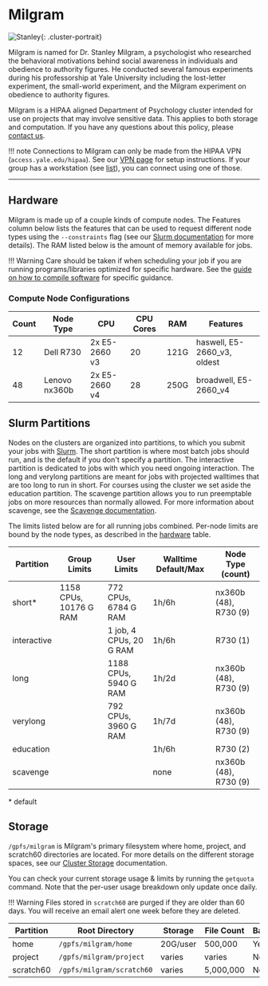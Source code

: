 # Milgram

![Stanley](/img/Stanley-Milgram.jpg){: .cluster-portrait}

Milgram is named for Dr. Stanley Milgram, a psychologist who researched the behavioral motivations behind social awareness in individuals and obedience to authority figures. He conducted several famous experiments during his professorship at Yale University including the lost-letter experiment, the small-world experiment, and the Milgram experiment on obedience to authority figures.

Milgram is a HIPAA aligned Department of Psychology cluster intended for use on projects that may involve sensitive data. This applies to both storage and computation. If you have any questions about this policy, please [contact us](mailto:hpc@yale.edu).

!!! note
    Connections to Milgram can only be made from the HIPAA VPN (`access.yale.edu/hipaa`). See our [VPN page](/clusters-at-yale/access/vpn) for setup instructions. If your group has a workstation (see [list](/clusters-at-yale/clusters/milgram-workstations)), you can connect using one of those.

- - -

## Hardware

Milgram is made up of a couple kinds of compute nodes. The Features column below lists the features that can be used to request different node types using the `--constraints` flag (see our [Slurm documentation](/clusters-at-yale/job-scheduling/resource-requests#features-and-constraints) for more details). The RAM listed below is the amount of memory available for jobs.

!!! Warning
    Care should be taken if when scheduling your job if you are running programs/libraries optimized for specific hardware.
    See the [guide on how to compile software](/clusters-at-yale/applications/compile) for specific guidance.

### Compute Node Configurations

| Count | Node Type     | CPU           | CPU Cores | RAM   | Features                          |
|-------|---------------|---------------|-----------|-------|-----------------------------------|
| 12    | Dell R730     | 2x E5-2660 v3 | 20        | 121G  | haswell, E5-2660_v3, oldest       |
| 48    | Lenovo nx360b | 2x E5-2660 v4 | 28        | 250G  | broadwell, E5-2660_v4             |

## Slurm Partitions

Nodes on the clusters are organized into partitions, to which you submit your jobs with [Slurm](/clusters-at-yale/job-scheduling). The short partition is where most batch jobs should run, and is the default if you don't specify a partition. The interactive partition is dedicated to jobs with which you need ongoing interaction. The long and verylong partitions are meant for jobs with projected walltimes that are too long to run in short. For courses using the cluster we set aside the education partition. The scavenge partition allows you to run preemptable jobs on more resources than normally allowed. For more information about scavenge, see the [Scavenge documentation](/clusters-at-yale/job-scheduling/scavenge).

The limits listed below are for all running jobs combined. Per-node limits are bound by the node types, as described in the [hardware](#hardware) table.

| Partition    | Group Limits           | User Limits             | Walltime Default/Max | Node Type (count)    |
|--------------|------------------------|-------------------------|----------------------|-----------------------|
| short*       | 1158 CPUs, 10176 G RAM | 772 CPUs, 6784 G RAM    | 1h/6h                | nx360b (48), R730 (9) |
| interactive  |                        | 1 job, 4 CPUs, 20 G RAM | 1h/6h                | R730 (1)              |
| long         |                        | 1188 CPUs, 5940 G RAM   | 1h/2d                | nx360b (48), R730 (9) |
| verylong     |                        | 792 CPUs, 3960 G RAM    | 1h/7d                | nx360b (48), R730 (9) |
| education    |                        |                         | 1h/6h                | R730 (2)              |
| scavenge     |                        |                         | none                 | nx360b (48), R730 (9) |

\* default

## Storage

`/gpfs/milgram` is Milgram's primary filesystem where home, project, and scratch60 directories are located. For more details on the different storage spaces, see our [Cluster Storage](/clusters-at-yale/data/cluster-storage) documentation.

You can check your current storage usage & limits by running the `getquota` command. Note that the per-user usage breakdown only update once daily.

!!! Warning
    Files stored in `scratch60` are purged if they are older than 60 days. You will receive an email alert one week before they are deleted.

| Partition      | Root Directory             | Storage     | File Count   | Backups |
|----------------|----------------------------|-------------|--------------|---------|
| home           | `/gpfs/milgram/home`       | 20G/user    | 500,000      | Yes     |
| project        | `/gpfs/milgram/project`    | varies      | varies       | No      |
| scratch60      | `/gpfs/milgram/scratch60`  | varies      | 5,000,000    | No      |